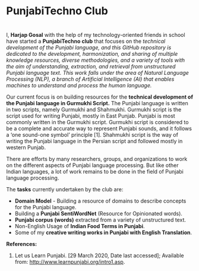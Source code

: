 # PunjabiTechno Club <h1>
  
I, **Harjap Gosal** with the help of my technology-oriented friends in school have started a **PunjabiTechno club** that focuses on the *technical development of the Punjabi language, and this GitHub repository is dedicated to the development, harmonization, and sharing of multiple knowledge resources, diverse methodologies, and a variety of tools with the aim of understanding, extraction, and retrieval from unstructured Punjabi language text. This work falls under the area of Natural Language Processing (NLP), a branch of Artificial Intelligence (AI) that enables machines to understand and process the human language.*

Our current focus is on building resources for the **technical development of the Punjabi language in Gurmukhi Script.**
The Punjabi language is written in two scripts, namely Gurmukhi and Shahmukhi. Gurmukhi script is the script used for writing Punjabi, mostly in East Punjab. Punjabi is most commonly written in the Gurmukhi script. Gurmukhi script is considered to be a complete and accurate way to represent Punjabi sounds, and it follows a ‘one sound-one symbol’ principle [1]. Shahmukhi script is the way of writing the Punjabi language in the Persian script and followed mostly in western Punjab.

There are efforts by many researchers, groups, and organizations to work on the different aspects of Punjabi language processing. But like other Indian languages, a lot of work remains to be done in the field of Punjabi language processing.

The **tasks** currently undertaken by the club are:
* **Domain Model** - Building a resource of domains to describe concepts for the Punjabi language.
* Building a **Punjabi SentiWordNet** (Resource for Opinionated words).
* **Punjabi corpus (words)** extracted from a variety of unstructured text.
* Non-English Usage of **Indian Food Terms in Punjabi**.
* Some of my **creative writing works in Punjabi with English Translation**.


**References:**
1. Let us Learn Punjabi. [29 March 2020, Date last accessed]; Available from: http://www.learnpunjabi.org/intro1.asp.

